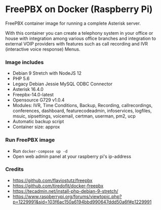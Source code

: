 # FreePBX on Docker (Raspberry Pi)

FreePBX container image for running a complete Asterisk server.

With this container you can create a telephony system in your office or house with integration among various office branches and integration to external VOIP providers with features such as call recording and IVR (interactive voice response) Menus.

### Image includes

 * Debian 9 Stretch with NodeJS 12
 * PHP 5.6
 * Legacy Debian Jessie MySQL ODBC Connector
 * Asterisk 16.4.0
 * Freepbx-14.0-latest
 * Opensource G729 v1.0.4
 * Modules: IVR, Time Conditions, Backup, Recording, callrecordings, conferences, dashboard, featurecodeadmin, infoservices, logfiles, msuic, sipsettings, voicemail, certman, userman, pm2, ucp
 * Automatic backup script
 * Container size: approx 

### Run FreePBX image

* Run ```docker-compose up -d```
* Open web admin panel at your raspberry pi's ip-address


### Credits

* https://github.com/flaviostutz/freepbx
* https://github.com/tiredofit/docker-freepbx
* https://tecadmin.net/install-php-debian-9-stretch/
* https://www.raspberrypi.org/forums/viewtopic.php?p=1229991&sid=103f6ac150a6194bbd990647ddd50a6f#p1229991
